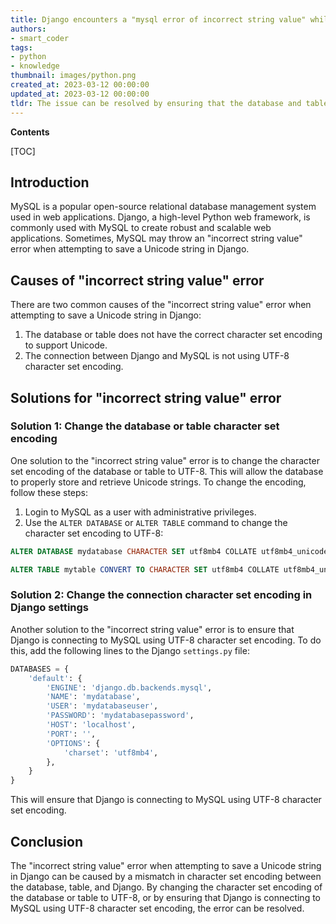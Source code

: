 ```yaml
---
title: Django encounters a "mysql error of incorrect string value" while attempting to store a unicode string in its database
authors:
- smart_coder
tags:
- python
- knowledge
thumbnail: images/python.png
created_at: 2023-03-12 00:00:00
updated_at: 2023-03-12 00:00:00
tldr: The issue can be resolved by ensuring that the database and tables are properly configured to support UTF-8 encoding.
---
```


**Contents**

[TOC]

## Introduction

MySQL is a popular open-source relational database management system used in web applications. Django, a high-level Python web framework, is commonly used with MySQL to create robust and scalable web applications. Sometimes, MySQL may throw an "incorrect string value" error when attempting to save a Unicode string in Django.

## Causes of "incorrect string value" error

There are two common causes of the "incorrect string value" error when attempting to save a Unicode string in Django:

1. The database or table does not have the correct character set encoding to support Unicode.
2. The connection between Django and MySQL is not using UTF-8 character set encoding.

## Solutions for "incorrect string value" error

### Solution 1: Change the database or table character set encoding

One solution to the "incorrect string value" error is to change the character set encoding of the database or table to UTF-8. This will allow the database to properly store and retrieve Unicode strings. To change the encoding, follow these steps:

1. Login to MySQL as a user with administrative privileges.
2. Use the `ALTER DATABASE` or `ALTER TABLE` command to change the character set encoding to UTF-8:

```sql
ALTER DATABASE mydatabase CHARACTER SET utf8mb4 COLLATE utf8mb4_unicode_ci;
```

```sql
ALTER TABLE mytable CONVERT TO CHARACTER SET utf8mb4 COLLATE utf8mb4_unicode_ci;
```

### Solution 2: Change the connection character set encoding in Django settings

Another solution to the "incorrect string value" error is to ensure that Django is connecting to MySQL using UTF-8 character set encoding. To do this, add the following lines to the Django `settings.py` file:

```python
DATABASES = {
    'default': {
        'ENGINE': 'django.db.backends.mysql',
        'NAME': 'mydatabase',
        'USER': 'mydatabaseuser',
        'PASSWORD': 'mydatabasepassword',
        'HOST': 'localhost',
        'PORT': '',
        'OPTIONS': {
            'charset': 'utf8mb4',
        },
    }
}
```

This will ensure that Django is connecting to MySQL using UTF-8 character set encoding.

## Conclusion

The "incorrect string value" error when attempting to save a Unicode string in Django can be caused by a mismatch in character set encoding between the database, table, and Django. By changing the character set encoding of the database or table to UTF-8, or by ensuring that Django is connecting to MySQL using UTF-8 character set encoding, the error can be resolved.

